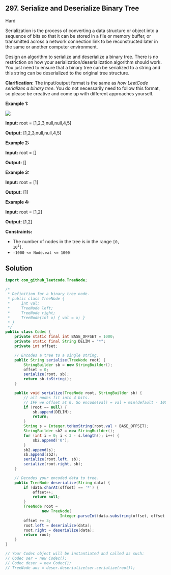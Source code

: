 ## 297\. Serialize and Deserialize Binary Tree

Hard

Serialization is the process of converting a data structure or object into a sequence of bits so that it can be stored in a file or memory buffer, or transmitted across a network connection link to be reconstructed later in the same or another computer environment.

Design an algorithm to serialize and deserialize a binary tree. There is no restriction on how your serialization/deserialization algorithm should work. You just need to ensure that a binary tree can be serialized to a string and this string can be deserialized to the original tree structure.

**Clarification:** The input/output format is the same as _how LeetCode serializes a binary tree_. You do not necessarily need to follow this format, so please be creative and come up with different approaches yourself.

**Example 1:**

![](https://assets.leetcode.com/uploads/2020/09/15/serdeser.jpg)

**Input:** root = [1,2,3,null,null,4,5]

**Output:** [1,2,3,null,null,4,5] 

**Example 2:**

**Input:** root = []

**Output:** [] 

**Example 3:**

**Input:** root = [1]

**Output:** [1] 

**Example 4:**

**Input:** root = [1,2]

**Output:** [1,2] 

**Constraints:**

*   The number of nodes in the tree is in the range <code>[0, 10<sup>4</sup>]</code>.
*   `-1000 <= Node.val <= 1000`

## Solution

```java
import com_github_leetcode.TreeNode;

/*
 * Definition for a binary tree node.
 * public class TreeNode {
 *     int val;
 *     TreeNode left;
 *     TreeNode right;
 *     TreeNode(int x) { val = x; }
 * }
 */
public class Codec {
    private static final int BASE_OFFSET = 1000;
    private static final String DELIM = "*";
    private int offset;

    // Encodes a tree to a single string.
    public String serialize(TreeNode root) {
        StringBuilder sb = new StringBuilder();
        offset = 0;
        serialize(root, sb);
        return sb.toString();
    }

    public void serialize(TreeNode root, StringBuilder sb) {
        // all nodes fit into 4 bits.
        // IFF we offset at 0. So encode(val) = val + min(default - 1000)
        if (root == null) {
            sb.append(DELIM);
            return;
        }
        String s = Integer.toHexString(root.val + BASE_OFFSET);
        StringBuilder sb2 = new StringBuilder();
        for (int i = 0; i < 3 - s.length(); i++) {
            sb2.append('0');
        }
        sb2.append(s);
        sb.append(sb2);
        serialize(root.left, sb);
        serialize(root.right, sb);
    }

    // Decodes your encoded data to tree.
    public TreeNode deserialize(String data) {
        if (data.charAt(offset) == '*') {
            offset++;
            return null;
        }
        TreeNode root =
                new TreeNode(
                        Integer.parseInt(data.substring(offset, offset + 3), 16) - BASE_OFFSET);
        offset += 3;
        root.left = deserialize(data);
        root.right = deserialize(data);
        return root;
    }
}

// Your Codec object will be instantiated and called as such:
// Codec ser = new Codec();
// Codec deser = new Codec();
// TreeNode ans = deser.deserialize(ser.serialize(root));
```